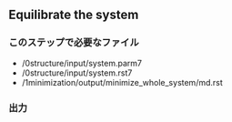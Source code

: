 ## Equilibrate the system

### このステップで必要なファイル

- /0structure/input/system.parm7
- /0structure/input/system.rst7
- /1minimization/output/minimize_whole_system/md.rst

### 出力


